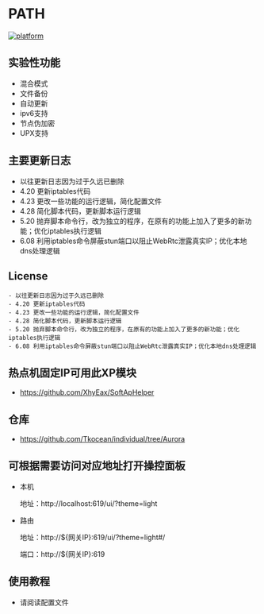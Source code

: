 # PATH

[![platform](https://img.shields.io/badge/platform-Android-green.svg)](https://www.android.com)

## 实验性功能

- 混合模式
- 文件备份
- 自动更新
- ipv6支持
- 节点伪加密
- UPX支持

## 主要更新日志

- 以往更新日志因为过于久远已删除
- 4.20 更新iptables代码
- 4.23 更改一些功能的运行逻辑，简化配置文件
- 4.28 简化脚本代码，更新脚本运行逻辑
- 5.20 抛弃脚本命令行，改为独立的程序，在原有的功能上加入了更多的新功能；优化iptables执行逻辑
- 6.08 利用iptables命令屏蔽stun端口以阻止WebRtc泄露真实IP；优化本地dns处理逻辑

## License
    - 以往更新日志因为过于久远已删除
    - 4.20 更新iptables代码
    - 4.23 更改一些功能的运行逻辑，简化配置文件
    - 4.28 简化脚本代码，更新脚本运行逻辑
    - 5.20 抛弃脚本命令行，改为独立的程序，在原有的功能上加入了更多的新功能；优化iptables执行逻辑
    - 6.08 利用iptables命令屏蔽stun端口以阻止WebRtc泄露真实IP；优化本地dns处理逻辑

## 热点机固定IP可用此XP模块
- https://github.com/XhyEax/SoftApHelper


## 仓库
- https://github.com/Tkocean/individual/tree/Aurora

## 可根据需要访问对应地址打开操控面板

- 本机

  地址：http://localhost:619/ui/?theme=light

- 路由

  地址：http://${网关IP}:619/ui/?theme=light#/

  端口：http://${网关IP}:619

## 使用教程

- 请阅读配置文件
